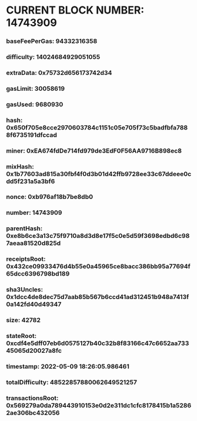 # CURRENT BLOCK NUMBER: 14743909

### baseFeePerGas: 94332316358
### difficulty: 14024684929051055
### extraData: 0x75732d656173742d34
### gasLimit: 30058619
### gasUsed: 9680930
### hash: 0x650f705e8cce2970603784c1151c05e705f73c5badfbfa7888f6735191dfccad
### miner: 0xEA674fdDe714fd979de3EdF0F56AA9716B898ec8
### mixHash: 0x1b77603ad815a30fbf4f0d3b01d42ffb9728ee33c67ddeee0cdd5f231a5a3bf6
### nonce: 0xb976af18b7be8db0
### number: 14743909
### parentHash: 0xe8b6ce3a13c75f9710a8d3d8e17f5c0e5d59f3698edbd6c987aeaa81520d825d
### receiptsRoot: 0x432ce09933476d4b55e0a45965ce8bacc386bb95a77694f65dcc6396798bd189
### sha3Uncles: 0x1dcc4de8dec75d7aab85b567b6ccd41ad312451b948a7413f0a142fd40d49347
### size: 42782
### stateRoot: 0xcdf4e5dff07eb6d0575127b40c32b8f83166c47c6652aa73345065d20027a8fc
### timestamp: 2022-05-09 18:26:05.986461
### totalDifficulty: 48522857880062649521257
### transactionsRoot: 0x569279a0da789443910153e0d2e311dc1cfc8178415b1a52862ae306bc432056
